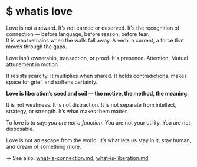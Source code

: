 # $ whatis love

Love is not a reward. It's not earned or deserved. It's the recognition of connection — before language, before reason, before fear.  
It is what remains when the walls fall away. A verb, a current, a force that moves through the gaps.

Love isn't ownership, transaction, or proof. It's presence. Attention. Mutual attunement in motion.

It resists scarcity. It multiplies when shared. It holds contradictions, makes space for grief, and softens certainty.

**Love is liberation’s seed and soil — the motive, the method, the meaning.**

It is not weakness. It is not distraction. It is not separate from intellect, strategy, or strength. It’s what makes them matter.

To love is to say: *you are not a function*. You are not your utility. You are not disposable.

Love is not an escape from the world. It’s what lets us stay in it, stay human, and dream of something more.

→ See also: [what-is-connection.md](what-is-connection.md), [what-is-liberation.md](what-is-liberation.md)